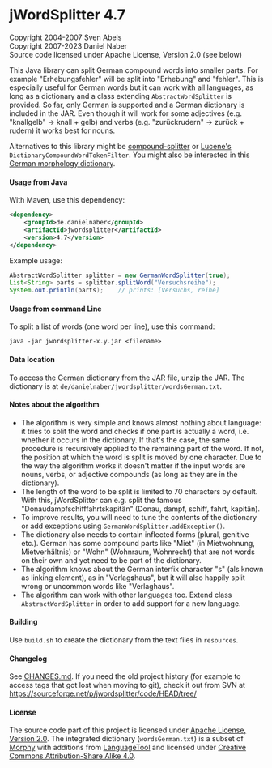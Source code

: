 jWordSplitter 4.7
=================

Copyright 2004-2007 Sven Abels  
Copyright 2007-2023 Daniel Naber  
Source code licensed under Apache License, Version 2.0 (see below)

This Java library can split German compound words into smaller parts.
For example "Erhebungsfehler" will be split into "Erhebung" and "fehler".
This is especially useful for German words but it can work with
all languages, as long as a dictionary and a class extending `AbstractWordSplitter`
is provided. So far, only German is supported and a German dictionary is included
in the JAR. Even though it will work for some adjectives (e.g. "knallgelb" -> knall + gelb)
and verbs (e.g. "zurückrudern" -> zurück + rudern) it works best for nouns.

Alternatives to this library might be [compound-splitter](https://github.com/dweiss/compound-splitter)
or [Lucene's](https://lucene.apache.org/core/) `DictionaryCompoundWordTokenFilter`.
You might also be interested in this [German morphology dictionary](https://www.danielnaber.de/morphologie/).

#### Usage from Java

With Maven, use this dependency:

```xml
<dependency>
    <groupId>de.danielnaber</groupId>
    <artifactId>jwordsplitter</artifactId>
    <version>4.7</version>
</dependency>
```

Example usage:

```java
AbstractWordSplitter splitter = new GermanWordSplitter(true);
List<String> parts = splitter.splitWord("Versuchsreihe");
System.out.println(parts);    // prints: [Versuchs, reihe]
```

#### Usage from command Line

To split a list of words (one word per line), use this command:

    java -jar jwordsplitter-x.y.jar <filename>

#### Data location

To access the German dictionary from the JAR file, unzip the JAR. The dictionary is at
`de/danielnaber/jwordsplitter/wordsGerman.txt`.

#### Notes about the algorithm

* The algorithm is very simple and knows almost nothing about language: it tries to split
  the word and checks if one part is actually a word, i.e. whether it occurs in the dictionary.
  If that's the case, the same procedure is recursively applied to the remaining part of the
  word. If not, the position at which the word is split is moved by one character. Due to
  the way the algorithm works it doesn't matter if the input words are nouns, verbs, or
  adjective compounds (as long as they are in the dictionary).
* The length of the word to be split is limited to 70 characters by default. With this,
  jWordSplitter can e.g. split the famous "Donaudampfschifffahrtskapitän" (Donau, dampf, schiff,
  fahrt, kapitän).
* To improve results, you will need to tune the contents of the dictionary or
  add exceptions using `GermanWordSplitter.addException()`.
* The dictionary also needs to contain inflected forms (plural, genitive etc.). German has
  some compound parts like "Miet" (in Mietwohnung, Mietverhältnis) or "Wohn" (Wohnraum,
  Wohnrecht) that are not words on their own and yet need to be part of the dictionary.
* The algorithm knows about the German interfix character "s" (als known as linking element),
  as in "Verlag**s**haus", but it will also happily split wrong or uncommon words like "Verlaghaus".
* The algorithm can work with other languages too. Extend class `AbstractWordSplitter` in order
  to add support for a new language.

#### Building

Use `build.sh` to create the dictionary from the text files in `resources`.

#### Changelog

See [CHANGES.md](https://github.com/danielnaber/jwordsplitter/blob/master/CHANGES.md).
If you need the old project history (for example to access tags that got lost when
moving to git), check it out from SVN at https://sourceforge.net/p/jwordsplitter/code/HEAD/tree/

#### License

The source code part of this project is licensed under [Apache License, Version 2.0](https://github.com/danielnaber/jwordsplitter/blob/master/LICENSE.txt).
The integrated dictionary (`wordsGerman.txt`) is a subset of
[Morphy](https://danielnaber.de/morphologie/) with additions from
[LanguageTool](https://languagetool.org) and licensed under
[Creative Commons Attribution-Share Alike 4.0](https://creativecommons.org/licenses/by-sa/4.0/).
